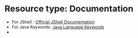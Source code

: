 # Resource type: Documentation
- For JShell : [Official JShell Documentation](https://docs.oracle.com/en/java/javase/24/jshell/introduction-jshell.html)
- For Java Keywords: [Java Language Keywords](https://docs.oracle.com/javase/tutorial/java/nutsandbolts/_keywords.html)
- 